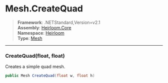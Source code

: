 # Mesh.CreateQuad

> **Framework**: .NETStandard,Version=v2.1  
> **Assembly**: [Heirloom.Core][0]  
> **Namespace**: [Heirloom][0]  
> **Type**: [Mesh][1]  

--------------------------------------------------------------------------------

### CreateQuad(float, float)

Creates a simple quad mesh.

```cs
public Mesh CreateQuad(float w, float h)
```

[0]: ..\Heirloom.Core.md
[1]: Heirloom.Mesh.md
